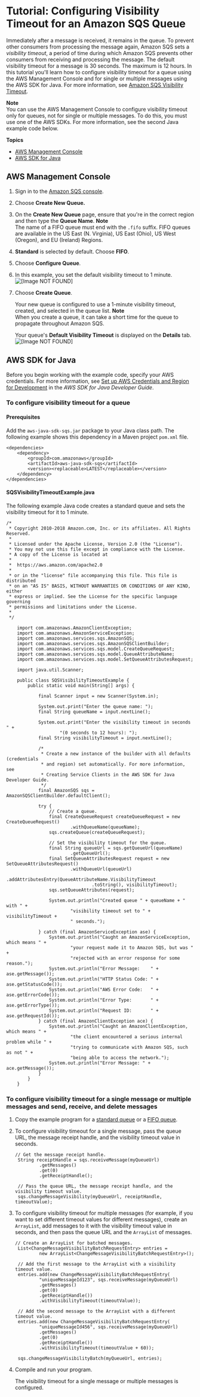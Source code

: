# Tutorial: Configuring Visibility Timeout for an Amazon SQS Queue<a name="sqs-configure-visibility-timeout-queue"></a>

Immediately after a message is received, it remains in the queue\. To prevent other consumers from processing the message again, Amazon SQS sets a *visibility timeout*, a period of time during which Amazon SQS prevents other consumers from receiving and processing the message\. The default visibility timeout for a message is 30 seconds\. The maximum is 12 hours\. In this tutorial you'll learn how to configure visibility timeout for a queue using the AWS Management Console and for single or multiple messages using the AWS SDK for Java\. For more information, see [Amazon SQS Visibility Timeout](sqs-visibility-timeout.md)\.

**Note**  
You can use the AWS Management Console to configure visibility timeout only for queues, not for single or multiple messages\. To do this, you must use one of the AWS SDKs\. For more information, see the second Java example code below\.

**Topics**
+ [AWS Management Console](#sqs-configure-visibility-timeout-queue-console)
+ [AWS SDK for Java](#sqs-configure-visibility-timeout-queue-java)

## AWS Management Console<a name="sqs-configure-visibility-timeout-queue-console"></a>

1. Sign in to the [Amazon SQS console](https://console.aws.amazon.com/sqs/)\.

1. Choose **Create New Queue\.**

1. On the **Create New Queue** page, ensure that you're in the correct region and then type the **Queue Name**\.
**Note**  
The name of a FIFO queue must end with the `.fifo` suffix\. FIFO queues are available in the US East \(N\. Virginia\), US East \(Ohio\), US West \(Oregon\), and EU \(Ireland\) Regions\.

1. **Standard** is selected by default\. Choose **FIFO**\.

1. Choose **Configure Queue**\.

1. In this example, you set the default visibility timeout to 1 minute\.  
![\[Image NOT FOUND\]](http://docs.aws.amazon.com/AWSSimpleQueueService/latest/SQSDeveloperGuide/images/sqs-tutorials-configure-visibility-timeout-queue-configure-parameters.png)

1. Choose **Create Queue**\.

   Your new queue is configured to use a 1\-minute visibility timeout, created, and selected in the queue list\.
**Note**  
When you create a queue, it can take a short time for the queue to propagate throughout Amazon SQS\.

   Your queue's **Default Visibility Timeout** is displayed on the **Details** tab\.  
![\[Image NOT FOUND\]](http://docs.aws.amazon.com/AWSSimpleQueueService/latest/SQSDeveloperGuide/images/sqs-tutorials-configure-visibility-timeout-queue-default.png)

## AWS SDK for Java<a name="sqs-configure-visibility-timeout-queue-java"></a>

Before you begin working with the example code, specify your AWS credentials\. For more information, see [Set up AWS Credentials and Region for Development](http://docs.aws.amazon.com/sdk-for-java/v1/developer-guide/setup-credentials.html) in the *AWS SDK for Java Developer Guide*\.

### To configure visibility timeout for a queue<a name="configure-visibility-timeout-queue-java-api"></a>

#### Prerequisites<a name="configure-dead-letter-queue-java-api-prerequisites"></a>

Add the `aws-java-sdk-sqs.jar` package to your Java class path\. The following example shows this dependency in a Maven project `pom.xml` file\.

```
<dependencies>
    <dependency>
        <groupId>com.amazonaws</groupId>
        <artifactId>aws-java-sdk-sqs</artifactId>
        <version><replaceable>LATEST</replaceable></version>
    </dependency>
</dependencies>
```

#### SQSVisibilityTimeoutExample\.java<a name="configure-dead-letter-queue-java-api-code"></a>

The following example Java code creates a standard queue and sets the visibility timeout for it to 1 minute\.

```
/*
 * Copyright 2010-2018 Amazon.com, Inc. or its affiliates. All Rights Reserved.
 *
 * Licensed under the Apache License, Version 2.0 (the "License").
 * You may not use this file except in compliance with the License.
 * A copy of the License is located at
 *
 *  https://aws.amazon.com/apache2.0
 *
 * or in the "license" file accompanying this file. This file is distributed
 * on an "AS IS" BASIS, WITHOUT WARRANTIES OR CONDITIONS OF ANY KIND, either
 * express or implied. See the License for the specific language governing
 * permissions and limitations under the License.
 *
 */
							
	import com.amazonaws.AmazonClientException;
	import com.amazonaws.AmazonServiceException;
	import com.amazonaws.services.sqs.AmazonSQS;
	import com.amazonaws.services.sqs.AmazonSQSClientBuilder;
	import com.amazonaws.services.sqs.model.CreateQueueRequest;
	import com.amazonaws.services.sqs.model.QueueAttributeName;
	import com.amazonaws.services.sqs.model.SetQueueAttributesRequest;
	
	import java.util.Scanner;
	
	public class SQSVisibilityTimeoutExample {
	    public static void main(String[] args) {
	
	        final Scanner input = new Scanner(System.in);
	
	        System.out.print("Enter the queue name: ");
	        final String queueName = input.nextLine();
	
	        System.out.print("Enter the visibility timeout in seconds " +
	                "(0 seconds to 12 hours): ");
	        final String visibilityTimeout = input.nextLine();
	
	        /*
	         * Create a new instance of the builder with all defaults (credentials
	         * and region) set automatically. For more information, see
	         * Creating Service Clients in the AWS SDK for Java Developer Guide.
	         */
	        final AmazonSQS sqs = AmazonSQSClientBuilder.defaultClient();
	
	        try {
	            // Create a queue.
	            final CreateQueueRequest createQueueRequest = new CreateQueueRequest()
	                    .withQueueName(queueName);
	            sqs.createQueue(createQueueRequest);
	
	            // Set the visibility timeout for the queue.
	            final String queueUrl = sqs.getQueueUrl(queueName)
	                    .getQueueUrl();
	            final SetQueueAttributesRequest request = new SetQueueAttributesRequest()
	                    .withQueueUrl(queueUrl)
	                    .addAttributesEntry(QueueAttributeName.VisibilityTimeout
	                            .toString(), visibilityTimeout);
	            sqs.setQueueAttributes(request);
	
	            System.out.println("Created queue " + queueName + " with " +
	                    "visibility timeout set to " + visibilityTimeout +
	                    " seconds.");
	
	        } catch (final AmazonServiceException ase) {
	            System.out.println("Caught an AmazonServiceException, which means " +
	                    "your request made it to Amazon SQS, but was " +
	                    "rejected with an error response for some reason.");
	            System.out.println("Error Message:    " + ase.getMessage());
	            System.out.println("HTTP Status Code: " + ase.getStatusCode());
	            System.out.println("AWS Error Code:   " + ase.getErrorCode());
	            System.out.println("Error Type:       " + ase.getErrorType());
	            System.out.println("Request ID:       " + ase.getRequestId());
	        } catch (final AmazonClientException ace) {
	            System.out.println("Caught an AmazonClientException, which means " +
	                    "the client encountered a serious internal problem while " +
	                    "trying to communicate with Amazon SQS, such as not " +
	                    "being able to access the network.");
	            System.out.println("Error Message: " + ace.getMessage());
	        }
	    }
	}
```

### To configure visibility timeout for a single message or multiple messages and send, receive, and delete messages<a name="configure-visibility-timeout-queue-send-receive-delete-message-java-api"></a>

1. Copy the example program for a [standard queue](standard-queues-getting-started-java.md) or a [FIFO queue](FIFO-queues-getting-started-java.md)\.

1. To configure visibility timeout for a single message, pass the queue URL, the message receipt handle, and the visibility timeout value in seconds\.

   ```
   // Get the message receipt handle.
   	String receiptHandle = sqs.receiveMessage(myQueueUrl)
   	        .getMessages()
   	        .get(0)
   	        .getReceiptHandle();
   	
   	// Pass the queue URL, the message receipt handle, and the visibility timeout value.
   	sqs.changeMessageVisibility(myQueueUrl, receiptHandle, timeoutValue);
   ```

1. To configure visibility timeout for multiple messages \(for example, if you want to set different timeout values for different messages\), create an `ArrayList`, add messages to it with the visibility timeout value in seconds, and then pass the queue URL and the `ArrayList` of messages\.

   ```
   // Create an ArrayList for batched messages.
   	List<ChangeMessageVisibilityBatchRequestEntry> entries =
   	        new ArrayList<ChangeMessageVisibilityBatchRequestEntry>();
   	
   	// Add the first message to the ArrayList with a visibility timeout value.
   	entries.add(new ChangeMessageVisibilityBatchRequestEntry(
   	        "uniqueMessageId123", sqs.receiveMessage(myQueueUrl)
   	        .getMessages()
   	        .get(0)
   	        .getReceiptHandle())
   	        .withVisibilityTimeout(timeoutValue));
   	
   	// Add the second message to the ArrayList with a different timeout value. 
   	entries.add(new ChangeMessageVisibilityBatchRequestEntry(
   	        "uniqueMessageId456", sqs.receiveMessage(myQueueUrl)
   	        .getMessages()
   	        .get(0)
   	        .getReceiptHandle())
   	        .withVisibilityTimeout(timeoutValue + 60));
   	
   	sqs.changeMessageVisibilityBatch(myQueueUrl, entries);
   ```

1. Compile and run your program\.

   The visibility timeout for a single message or multiple messages is configured\.